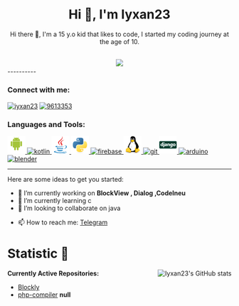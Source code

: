 <h1 align="center">Hi 👋, I'm Iyxan23</h1>


<p align="center"> Hi there 👋, I'm a 15 y.o kid that likes to code, I started my coding journey at the age of 10. </p>
<br/>
<!-- <p align="center"> <img src="https://komarev.com/ghpvc/?username=king-m-a-kh-85&label=Profile%20views&color=0e75b6&style=flat" alt="profile views" /> </p> -->
<div align="center">
<img src="https://github-profile-trophy.vercel.app/?username=king-m-a-kh-85&row=1"/>
</div>
----------

<h3 align="left">Connect with me:</h3>
<p align="left">
<a href="https://instagram.com/iyxan23" target="blank"><img align="center" src="https://raw.githubusercontent.com/rahuldkjain/github-profile-readme-generator/master/src/images/icons/Social/instagram.svg" alt="iyxan23" height="30" width="40" /></a>
<a href="https://stackoverflow.com/users/9613353" target="blank"><img align="center" src="https://raw.githubusercontent.com/rahuldkjain/github-profile-readme-generator/master/src/images/icons/Social/stack-overflow.svg" alt="9613353" height="30" width="40" /></a></a>
</p>

<h3 align="left">Languages and Tools:</h3>
<p align="left">

<a href="https://developer.android.com" target="_blank"> <img src="https://raw.githubusercontent.com/devicons/devicon/master/icons/android/android-original-wordmark.svg" alt="android" width="40" height="40"/> </a>
<a href="https://kotlinlang.org" target="_blank"> <img src="https://www.vectorlogo.zone/logos/kotlinlang/kotlinlang-icon.svg" alt="kotlin" width="40" height="40"/> </a>
<a href="https://www.java.com" target="_blank"> <img src="https://raw.githubusercontent.com/devicons/devicon/master/icons/java/java-original.svg" alt="java" width="40" height="40"/> </a>
<a href="https://www.python.org" target="_blank"> <img src="https://raw.githubusercontent.com/devicons/devicon/master/icons/python/python-original.svg" alt="python" width="40" height="40"/> </a>
<a href="https://firebase.google.com/" target="_blank"> <img src="https://www.vectorlogo.zone/logos/firebase/firebase-icon.svg" alt="firebase" width="40" height="40"/> </a>
<a href="https://www.linux.org/" target="_blank"> <img src="https://raw.githubusercontent.com/devicons/devicon/master/icons/linux/linux-original.svg" alt="linux" width="40" height="40"/> </a>
<a href="https://git-scm.com/" target="_blank"> <img src="https://www.vectorlogo.zone/logos/git-scm/git-scm-icon.svg" alt="git" width="40" height="40"/> </a>
<a href="https://www.djangoproject.com/" target="_blank"> <img src="https://raw.githubusercontent.com/devicons/devicon/master/icons/django/django-original.svg" alt="django" width="40" height="40"/> </a>
<a href="https://www.arduino.cc/" target="_blank"> <img src="https://cdn.worldvectorlogo.com/logos/arduino-1.svg" alt="arduino" width="40" height="40"/> </a>
<a href="https://www.blender.org/" target="_blank"> <img src="https://download.blender.org/branding/community/blender_community_badge_white.svg" alt="blender" width="40" height="40"/> </a>
</p>



----------

Here are some ideas to get you started:

- 🔭 I’m currently working on **BlockView , Dialog ,CodeIneu**
- 🌱 I’m currently learning c
- 👯 I’m looking to collaborate on java
<!-- - 🤔 I’m looking for help with ... -->
<!-- - 💬 Ask me about -->
- 📫 How to reach me: [Telegram](https://t.me/king_m_a_kh)
<!-- - 😄 Pronouns: ...
- ⚡ Fun fact: ... -->


<h1>Statistic 🏅</h1> <img alt="Iyxan23's GitHub stats" src="https://github-readme-stats.vercel.app/api?username=king-m-a-kh&show_icons=true&count_private=true&bg_color=00000000&text_color=808080&hide_border=true" align="right"/> 

**Currently Active Repositories:**
- [Blockly](https://github.com/king-m-a-kh-85/Blockly)
- [php-compiler](https://github.com/king-m-a-kh-85/php-compiler) **null**
